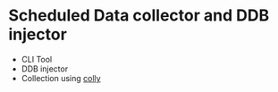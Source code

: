 # Scheduled Data collector and DDB injector
- CLI Tool
- DDB injector
- Collection using [colly](http://go-colly.org/)
